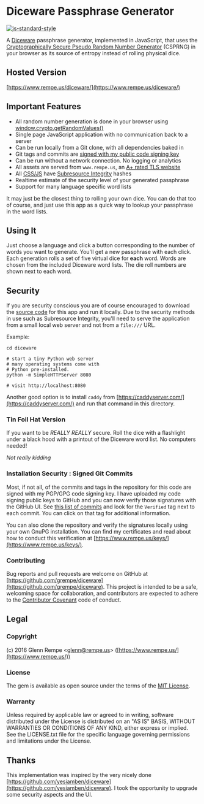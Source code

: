 # Diceware Passphrase Generator

[![js-standard-style](https://cdn.rawgit.com/feross/standard/master/badge.svg)](https://github.com/feross/standard)

A [Diceware](http://world.std.com/~reinhold/diceware.html) passphrase generator,
implemented in JavaScript, that uses the
[Cryptographically Secure Pseudo Random Number Generator](https://en.wikipedia.org/wiki/Cryptographically_secure_pseudorandom_number_generator)
(CSPRNG) in your browser as its source of entropy instead of rolling physical dice.

## Hosted Version

[https://www.rempe.us/diceware/](https://www.rempe.us/diceware/)

## Important Features

* All random number generation is done in your browser using [window.crypto.getRandomValues()](https://developer.mozilla.org/en-US/docs/Web/API/RandomSource/getRandomValues)
* Single page JavaScript application with no communication back to a server
* Can be run locally from a Git clone, with all dependencies baked in
* Git tags and commits are [signed with my public code signing key](https://www.rempe.us/keys/)
* Can be run without a network connection. No logging or analytics
* All assets are served from `www.rempe.us`, an [A+ rated TLS website](https://www.ssllabs.com/ssltest/analyze.html?d=www.rempe.us&latest)
* All [CSS/JS](https://sritest.io/#report/e0d1efa0-cc91-46d9-9450-8669cfe3bfe2) have [Subresource Integrity](https://developer.mozilla.org/en-US/docs/Web/Security/Subresource_Integrity) hashes
* Realtime estimate of the security level of your generated passphrase
* Support for many language specific word lists

It may just be the closest thing to rolling your own dice. You can do that too
of course, and just use this app as a quick way to lookup your passphrase
in the word lists.

## Using It

Just choose a language and click a button corresponding to the number of
words you want to generate. You'll get a new passphrase with each click.
Each generation rolls a set of five virtual dice for **each** word. Words are
chosen from the included Diceware word lists. The die roll numbers are shown
next to each word.

## Security

If you are security conscious you are of course encouraged to download
the [source code](https://github.com/grempe/diceware) for this app and run it
locally. Due to the security methods in use such as Subresource Integrity, you'll
need to serve the application from a small local web server and not from a `file:///` URL.

Example:

```
cd diceware

# start a tiny Python web server
# many operating systems come with
# Python pre-installed.
python -m SimpleHTTPServer 8080

# visit http://localhost:8080
```

Another good option is to install `caddy` from [https://caddyserver.com/](https://caddyserver.com/) and run that command in this directory.

### Tin Foil Hat Version
If you want to be *REALLY REALLY* secure. Roll the dice with a flashlight under
a black hood with a printout of the Diceware word list. No computers needed!

*Not really kidding*

### Installation Security : Signed Git Commits

Most, if not all, of the commits and tags in the repository for this code are
signed with my PGP/GPG code signing key. I have uploaded my code signing public
keys to GitHub and you can now verify those signatures with the GitHub UI.
See [this list of commits](https://github.com/grempe/diceware/commits/master)
and look for the `Verified` tag next to each commit. You can click on that tag
for additional information.

You can also clone the repository and verify the signatures locally using your
own GnuPG installation. You can find my certificates and read about how to conduct
this verification at [https://www.rempe.us/keys/](https://www.rempe.us/keys/).

### Contributing

Bug reports and pull requests are welcome on GitHub
at [https://github.com/grempe/diceware](https://github.com/grempe/diceware). This
project is intended to be a safe, welcoming space for collaboration, and contributors
are expected to adhere to the [Contributor Covenant](http://contributor-covenant.org) code of conduct.

## Legal

### Copyright

(c) 2016 Glenn Rempe <[glenn@rempe.us](mailto:glenn@rempe.us)> ([https://www.rempe.us/](https://www.rempe.us/))

### License

The gem is available as open source under the terms of
the [MIT License](http://opensource.org/licenses/MIT).

### Warranty

Unless required by applicable law or agreed to in writing,
software distributed under the License is distributed on an
"AS IS" BASIS, WITHOUT WARRANTIES OR CONDITIONS OF ANY KIND,
either express or implied. See the LICENSE.txt file for the
specific language governing permissions and limitations under
the License.

## Thanks

This implementation was inspired by the very nicely done [https://github.com/yesiamben/diceware](https://github.com/yesiamben/diceware).
I took the opportunity to upgrade some security aspects and the UI.
